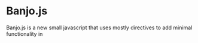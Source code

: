 # Banjo.js
Banjo.js is a new small javascript that uses mostly directives to add minimal functionality in 
